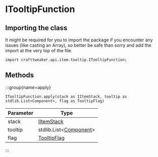 # ITooltipFunction

## Importing the class

It might be required for you to import the package if you encounter any issues (like casting an Array), so better be safe than sorry and add the import at the very top of the file.
```zenscript
import crafttweaker.api.item.tooltip.ITooltipFunction;
```


## Methods

:::group{name=apply}

```zenscript
ITooltipFunction.apply(stack as IItemStack, tooltip as stdlib.List<Component>, flag as TooltipFlag)
```

| Parameter |                            Type                             |
|-----------|-------------------------------------------------------------|
| stack     | [IItemStack](/vanilla/api/item/IItemStack)                  |
| tooltip   | stdlib.List&lt;[Component](/vanilla/api/text/Component)&gt; |
| flag      | [TooltipFlag](/vanilla/api/item/TooltipFlag)                |


:::



